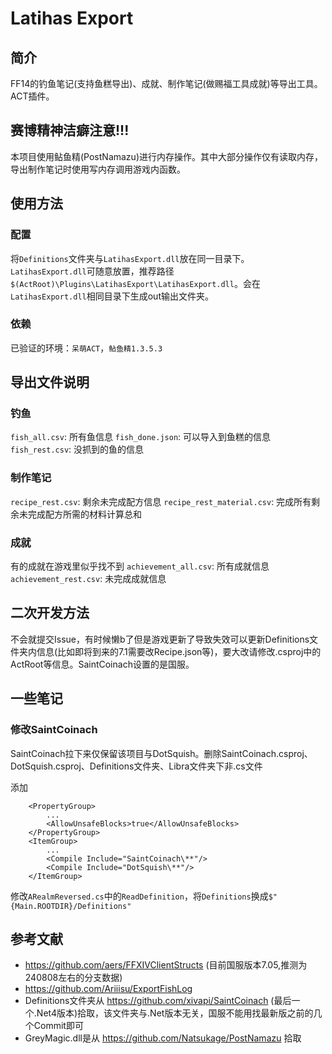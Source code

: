 # Latihas Export

## 简介

FF14的钓鱼笔记(支持鱼糕导出)、成就、制作笔记(做赐福工具成就)等导出工具。ACT插件。

## 赛博精神洁癖注意!!!

本项目使用鲇鱼精(PostNamazu)进行内存操作。其中大部分操作仅有读取内存，导出制作笔记时使用写内存调用游戏内函数。

## 使用方法

### 配置

将`Definitions`文件夹与`LatihasExport.dll`放在同一目录下。`LatihasExport.dll`可随意放置，推荐路径`$(ActRoot)\Plugins\LatihasExport\LatihasExport.dll`。会在`LatihasExport.dll`相同目录下生成out输出文件夹。

### 依赖

已验证的环境：`呆萌ACT`，`鲇鱼精1.3.5.3`

## 导出文件说明

### 钓鱼

`fish_all.csv`: 所有鱼信息
`fish_done.json`: 可以导入到鱼糕的信息
`fish_rest.csv`: 没抓到的鱼的信息

### 制作笔记

`recipe_rest.csv`: 剩余未完成配方信息
`recipe_rest_material.csv`: 完成所有剩余未完成配方所需的材料计算总和

### 成就

有的成就在游戏里似乎找不到
`achievement_all.csv`: 所有成就信息
`achievement_rest.csv`: 未完成成就信息

## 二次开发方法

不会就提交Issue，有时候懒b了但是游戏更新了导致失效可以更新Definitions文件夹内信息(比如即将到来的7.1需要改Recipe.json等)，要大改请修改.csproj中的ActRoot等信息。SaintCoinach设置的是国服。

## 一些笔记

### 修改SaintCoinach

SaintCoinach拉下来仅保留该项目与DotSquish。删除SaintCoinach.csproj、DotSquish.csproj、Definitions文件夹、Libra文件夹下非.cs文件

添加

```
	<PropertyGroup>
		...
		<AllowUnsafeBlocks>true</AllowUnsafeBlocks>
	</PropertyGroup>
    <ItemGroup>
        ...
		<Compile Include="SaintCoinach\**"/>
		<Compile Include="DotSquish\**"/>
	</ItemGroup>
```

修改`ARealmReversed.cs`中的`ReadDefinition`，将`Definitions`换成`$"{Main.ROOTDIR}/Definitions"`

## 参考文献

- https://github.com/aers/FFXIVClientStructs (目前国服版本7.05,推测为240808左右的分支数据)
- https://github.com/Ariiisu/ExportFishLog
- Definitions文件夹从 https://github.com/xivapi/SaintCoinach (最后一个.Net4版本)拾取，该文件夹与.Net版本无关，国服不能用找最新版之前的几个Commit即可
- GreyMagic.dll是从 https://github.com/Natsukage/PostNamazu 拾取
